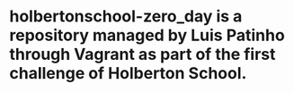 # holbertonschool-zero_day is a repository managed by Luis Patinho through Vagrant as part of the first challenge of Holberton School.
